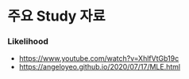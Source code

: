 # 주요 Study 자료

### Likelihood
- https://www.youtube.com/watch?v=XhlfVtGb19c
- https://angeloyeo.github.io/2020/07/17/MLE.html
